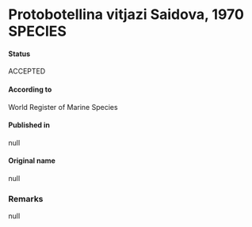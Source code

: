 Protobotellina vitjazi Saidova, 1970 SPECIES
=======

#### Status
ACCEPTED

#### According to
World Register of Marine Species

#### Published in
null

#### Original name
null

### Remarks
null